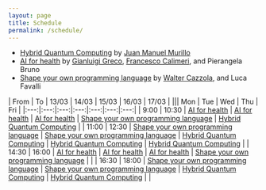 ```yaml
---
layout: page
title: Schedule
permalink: /schedule/
---
```


* [Hybrid Quantum Computing](/courses#hybrid-quantum-computing) by [Juan Manuel Murillo](/people/murillo/)
* [AI for health](/courses#ai-for-health) by [Gianluigi Greco](https://www.mat.unical.it/~ggreco/), [Francesco Calimeri](https://www.mat.unical.it/calimeri/), and Pierangela Bruno
* [Shape your own programming language](/courses#shape-your-own-programming-language) by [Walter Cazzola](https://cazzola.di.unimi.it/), and Luca Favalli

| From | To | 13/03 | 14/03 | 15/03 | 16/03 | 17/03 |
||| Mon | Tue | Wed | Thu | Fri |
|:---:|:---:|:---:|:---:|:---:|:---:|:---:|
| 9:00 | 10:30 | [AI for health](/courses#ai-for-health) | [AI for health](/courses#ai-for-health) | [AI for health](/courses#ai-for-health) | [Shape your own programming language](/courses#shape-your-own-programming-language) | [Hybrid Quantum Computing](/courses#hybrid-quantum-computing) |
| 11:00 | 12:30 | [Shape your own programming language](/courses#shape-your-own-programming-language) | [Shape your own programming language](/courses#shape-your-own-programming-language) | [Hybrid Quantum Computing](/courses#hybrid-quantum-computing) | [Hybrid Quantum Computing](/courses#hybrid-quantum-computing) | [Hybrid Quantum Computing](/courses#hybrid-quantum-computing) |
| 14:30 | 16:00 | [AI for health](/courses#ai-for-health) | [AI for health](/courses#ai-for-health) | [AI for health](/courses#ai-for-health) | [Shape your own programming language](/courses#shape-your-own-programming-language) |  |
| 16:30 | 18:00 | [Shape your own programming language](/courses#shape-your-own-programming-language) | [Shape your own programming language](/courses#shape-your-own-programming-language) | [Hybrid Quantum Computing](/courses#hybrid-quantum-computing) | [Hybrid Quantum Computing](/courses#hybrid-quantum-computing) |  |
